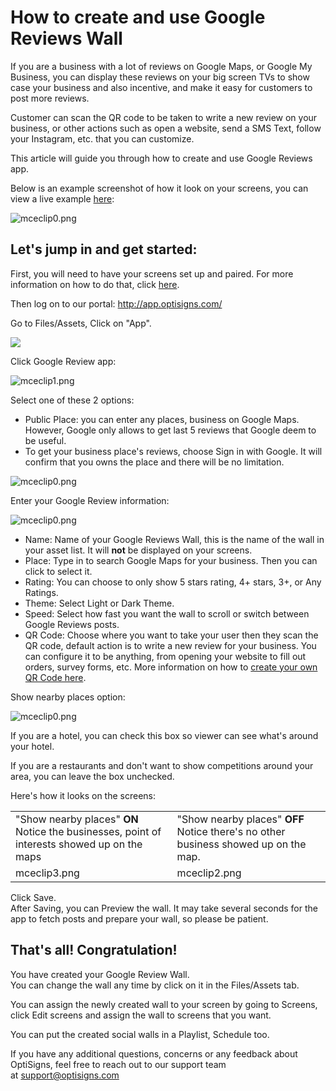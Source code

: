 # How to create and use Google Reviews Wall

If you are a business with a lot of reviews on Google Maps, or Google My Business, you can display these reviews on your big screen TVs to show case your business and also incentive, and make it easy for customers to post more reviews.

Customer can scan the QR code to be taken to write a new review on your business, or other actions such as open a website, send a SMS Text, follow your Instagram, etc. that you can customize.

This article will guide you through how to create and use Google Reviews app.

Below is an example screenshot of how it look on your screens, you can view a live example [here](https://social-player.optisigns.com/review/?asset_id=teFmSDkEkmzQFs7PB):

![mceclip0.png](https://support.optisigns.com/hc/article_attachments/360049356974)

## **Let's jump in and get started:**

First, you will need to have your screens set up and paired. For more information on how to do that, click [here](https://www.optisigns.com/blog/how-to-set-up-digital-signs-with-optisigns-and-amazon-fire-tv).

Then log on to our portal: <http://app.optisigns.com/>

Go to Files/Assets, Click on "App".

![](https://support.optisigns.com/hc/article_attachments/26482304204307)

Click Google Review app:

![mceclip1.png](https://support.optisigns.com/hc/article_attachments/360049126474)

Select one of these 2 options:

* Public Place: you can enter any places, business on Google Maps. However, Google only allows to get last 5 reviews that Google deem to be useful.
* To get your business place's reviews, choose Sign in with Google. It will confirm that you owns the place and there will be no limitation.

![mceclip0.png](https://support.optisigns.com/hc/article_attachments/360050794134)

Enter your Google Review information:

![mceclip0.png](https://support.optisigns.com/hc/article_attachments/360050795254)

* Name: Name of your Google Reviews Wall, this is the name of the wall in your asset list. It will **not** be displayed on your screens.
* Place: Type in to search Google Maps for your business. Then you can click to select it.
* Rating: You can choose to only show 5 stars rating, 4+ stars, 3+, or Any Ratings.
* Theme: Select Light or Dark Theme.
* Speed: Select how fast you want the wall to scroll or switch between Google Reviews posts.
* QR Code: Choose where you want to take your user then they scan the QR code, default action is to write a new review for your business. You can configure it to be anything, from opening your website to fill out orders, survey forms, etc. More information on how to [create your own QR Code here](https://support.optisigns.com/hc/en-us/articles/360039264133).

Show nearby places option:

![mceclip0.png](https://support.optisigns.com/hc/article_attachments/360050035113)

If you are a hotel, you can check this box so viewer can see what's around your hotel.

If you are a restaurants and don't want to show competitions around your area, you can leave the box unchecked.

Here's how it looks on the screens:

|  |  |
| --- | --- |
| "Show nearby places" **ON**  Notice the businesses, point of interests showed up on the maps | "Show nearby places" **OFF**  Notice there's no other business showed up on the map. |
| mceclip3.png | mceclip2.png |

Click Save.  
After Saving, you can Preview the wall. It may take several seconds for the app to fetch posts and prepare your wall, so please be patient.

## **That's all! Congratulation!**

You have created your Google Review Wall.  
You can change the wall any time by click on it in the Files/Assets tab.

You can assign the newly created wall to your screen by going to Screens, click Edit screens and assign the wall to screens that you want.

You can put the created social walls in a Playlist, Schedule too.

If you have any additional questions, concerns or any feedback about OptiSigns, feel free to reach out to our support team at [support@optisigns.com](mailto:support@optisigns.com)
